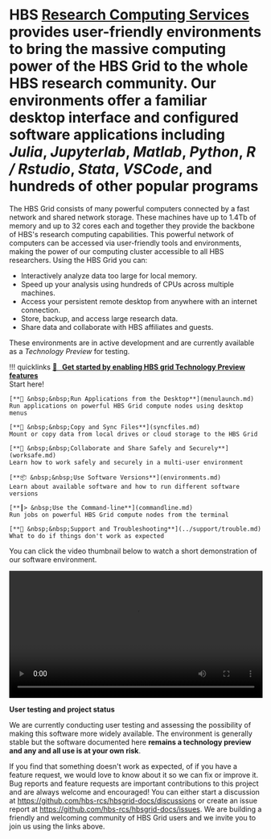 # HBS [Research Computing Services](https://www.hbs.edu/research-computing-services) provides user-friendly environments to bring the massive computing power of the HBS Grid to the whole HBS research community. Our environments offer a **familiar desktop interface** and **configured software applications** including *Julia*, *Jupyterlab*, *Matlab*, *Python*, *R / Rstudio*, *Stata*, *VSCode*, and hundreds of other popular programs

The HBS Grid consists of many powerful computers connected by a fast
network and shared network storage. These machines have up to 1.4Tb of
memory and up to 32 cores each and together they provide the backbone
of HBS's research computing capabilities. This powerful network of
computers can be accessed via user-friendly tools and environments,
making the power of our computing cluster accessible to all HBS researchers.
Using the HBS Grid you can:

- Interactively analyze data too large for local memory.
- Speed up your analysis using hundreds of CPUs across multiple machines.
- Access your persistent remote desktop from anywhere with an internet connection.
- Store, backup, and access large research data.
- Share data and collaborate with HBS affiliates and guests.

These environments are in active development and are currently
available as a *Technology Preview* for testing.

!!! quicklinks
    [**🥇 &nbsp;&nbsp;Get started by enabling HBS grid Technology Preview features**](quickstart.md)  
    Start here!
     
    [**🚀 &nbsp;&nbsp;Run Applications from the Desktop**](menulaunch.md)  
    Run applications on powerful HBS Grid compute nodes using desktop menus
     
    [**🔄 &nbsp;&nbsp;Copy and Sync Files**](syncfiles.md)  
    Mount or copy data from local drives or cloud storage to the HBS Grid
     
    [**👥 &nbsp;&nbsp;Collaborate and Share Safely and Securely**](worksafe.md)  
    Learn how to work safely and securely in a multi-user environment
     
    [**📦 &nbsp;&nbsp;Use Software Versions**](environments.md)  
    Learn about available software and how to run different software versions
     
    [**┃> &nbsp;Use the Command-line**](commandline.md)  
    Run jobs on powerful HBS Grid compute nodes from the terminal
     
    [**🦺 &nbsp;&nbsp;Support and Troubleshooting**](../support/trouble.md)  
    What to do if things don't work as expected


You can click the video thumbnail below to watch a short demonstration
of our software environment.

<video id="hbsgrid_v3.0_demo" width="100%" controls>
  <source src="../media/intro.mp4" type="video/mp4">
Your browser does not support the video tag.
</video>


**User testing and project status**

We are currently conducting user testing and assessing the possibility
of making this software more widely available. The environment is
generally stable but the software documented here 
**remains a technology preview and any and all use is at your own risk**.

If you find that something doesn't work as expected, of if you have a
feature request, we would love to know about it so we can fix or improve
it. Bug reports and feature requests are important contributions to this
project and are always welcome and encouraged! You can either start a
discussion at <https://github.com/hbs-rcs/hbsgrid-docs/discussions> or create an issue
report at <https://github.com/hbs-rcs/hbsgrid-docs/issues>. We are building a
friendly and welcoming community of HBS Grid users and we invite you to
join us using the links above.
